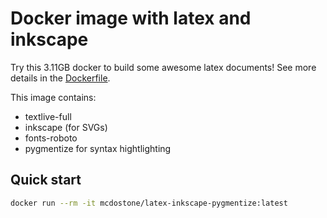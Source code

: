# Docker image with latex and inkscape

Try this 3.11GB docker to build some awesome latex documents!
See more details in the [Dockerfile](https://github.com/Mcdostone/dockerfiles/blob/master/latex-inkscape-pygmentize/Dockerfile).

This image contains:
 - textlive-full
 - inkscape (for SVGs)
 - fonts-roboto
 - pygmentize for syntax hightlighting

## Quick start

```bash
docker run --rm -it mcdostone/latex-inkscape-pygmentize:latest
```